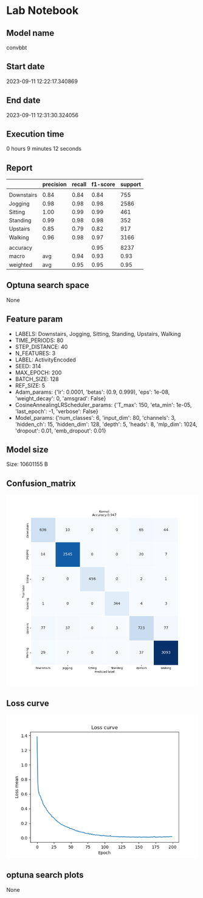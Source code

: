 # Lab Notebook


## Model name
convbbt

## Start date
2023-09-11 12:22:17.340869

## End date
2023-09-11 12:31:30.324056

## Execution time
0 hours 9 minutes 12 seconds

## Report
| | precision | recall | f1-score | support |
| --- | --- | --- | --- | --- |
|  |
| Downstairs | 0.84 | 0.84 | 0.84 | 755 |
| Jogging | 0.98 | 0.98 | 0.98 | 2586 |
| Sitting | 1.00 | 0.99 | 0.99 | 461 |
| Standing | 0.99 | 0.98 | 0.98 | 352 |
| Upstairs | 0.85 | 0.79 | 0.82 | 917 |
| Walking | 0.96 | 0.98 | 0.97 | 3166 |
|  |
|  accuracy || | 0.95 | 8237 |
| macro | avg | 0.94 | 0.93 | 0.93 | 8237 |
| weighted | avg | 0.95 | 0.95 | 0.95 | 8237 |


## Optuna search space
None

## Feature param
- LABELS: Downstairs, Jogging, Sitting, Standing, Upstairs, Walking
- TIME_PERIODS: 80
- STEP_DISTANCE: 40
- N_FEATURES: 3
- LABEL: ActivityEncoded
- SEED: 314
- MAX_EPOCH: 200
- BATCH_SIZE: 128
- REF_SIZE: 5
- Adam_params: {'lr': 0.0001, 'betas': (0.9, 0.999), 'eps': 1e-08, 'weight_decay': 0, 'amsgrad': False}
- CosineAnnealingLRScheduler_params: {'T_max': 150, 'eta_min': 1e-05, 'last_epoch': -1, 'verbose': False}
- Model_params: {'num_classes': 6, 'input_dim': 80, 'channels': 3, 'hidden_ch': 15, 'hidden_dim': 128, 'depth': 5, 'heads': 8, 'mlp_dim': 1024, 'dropout': 0.01, 'emb_dropout': 0.01}

## Model size
Size: 10601155   B

## Confusion_matrix
![alt](./assets/cross-tab.png)

## Loss curve
![alt](./assets/loss.png)

## optuna search plots
None
